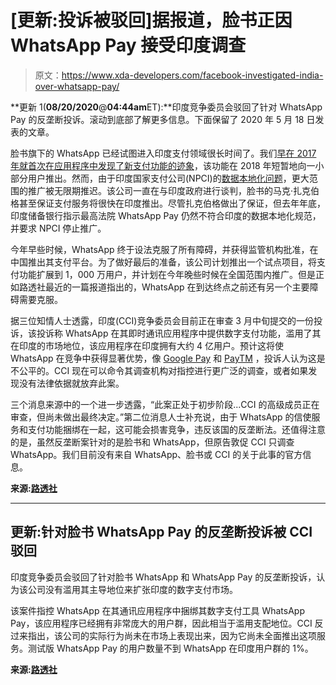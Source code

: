 # [更新:投诉被驳回]据报道，脸书正因 WhatsApp Pay 接受印度调查

> 原文：<https://www.xda-developers.com/facebook-investigated-india-over-whatsapp-pay/>

**更新 1(****08/20/2020****@****04:44am****ET):**印度竞争委员会驳回了针对 WhatsApp Pay 的反垄断投诉。滚动到底部了解更多信息。下面保留了 2020 年 5 月 18 日发表的文章。

脸书旗下的 WhatsApp 已经试图进入印度支付领域很长时间了。我们[早在 2017 年就首次在应用程序中发现了新支付功能的迹象](https://www.xda-developers.com/whatsapp-beta-new-payments/)，该功能在 2018 年短暂地向一小部分用户推出。然而，由于印度国家支付公司(NPCI)的[数据本地化问题](https://beebom.com/data-localization-whatsapp-payments-india/)，更大范围的推广被无限期推迟。该公司一直在与印度政府进行谈判，脸书的马克·扎克伯格甚至保证支付服务将很快在印度推出。尽管扎克伯格做出了保证，但去年年底，印度储备银行指示最高法院 WhatsApp Pay 仍然不符合印度的数据本地化规范，并要求 NPCI 停止推广。

今年早些时候，WhatsApp 终于设法克服了所有障碍，并获得监管机构批准，在中国推出其支付平台。为了做好最后的准备，该公司计划推出一个试点项目，将支付功能扩展到 1，000 万用户，并计划在今年晚些时候在全国范围内推广。但是正如路透社最近的一篇报道指出的，WhatsApp 在到达终点之前还有另一个主要障碍需要克服。

据三位知情人士透露，印度(CCI)竞争委员会目前正在审查 3 月中旬提交的一份投诉，该投诉称 WhatsApp 在其即时通讯应用程序中提供数字支付功能，滥用了其在印度的市场地位，该应用程序在印度拥有大约 4 亿用户。预计这将使 WhatsApp 在竞争中获得显著优势，像 [Google Pay](https://www.xda-developers.com/tag/google-payapp/) 和 [PayTM](https://www.xda-developers.com/tag/paytm/) ，投诉人认为这是不公平的。CCI 现在可以命令其调查机构对指控进行更广泛的调查，或者如果发现没有法律依据就放弃此案。

三个消息来源中的一个进一步透露，“此案正处于初步阶段...CCI 的高级成员正在审查，但尚未做出最终决定。”第二位消息人士补充说，由于 WhatsApp 的信使服务和支付功能捆绑在一起，这可能会损害竞争，违反该国的反垄断法。还值得注意的是，虽然反垄断案针对的是脸书和 WhatsApp，但原告敦促 CCI 只调查 WhatsApp。我们目前没有来自 WhatsApp、脸书或 CCI 的关于此事的官方信息。

**来源:[路透社](https://www.reuters.com/article/us-india-whatsapp-antitrust-exclusive/exclusive-india-watchdog-reviewing-antitrust-allegations-against-facebooks-whatsapp-sources-idUSKBN22R2XQ)**

* * *

## 更新:针对脸书 WhatsApp Pay 的反垄断投诉被 CCI 驳回

印度竞争委员会驳回了针对脸书 WhatsApp 和 WhatsApp Pay 的反垄断投诉，认为该公司没有滥用其主导地位来扩张印度的数字支付市场。

该案件指控 WhatsApp 在其通讯应用程序中捆绑其数字支付工具 WhatsApp Pay，该应用程序已经拥有非常庞大的用户群，因此相当于滥用支配地位。CCI 反过来指出，该公司的实际行为尚未在市场上表现出来，因为它尚未全面推出这项服务。测试版 WhatsApp Pay 的用户数量不到 WhatsApp 在印度用户群的 1%。

**来源:[路透社](https://in.reuters.com/article/india-whatsapp-antitrust-idINKCN25F12J)**